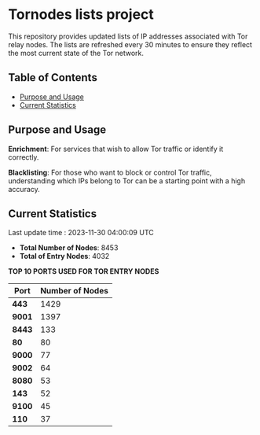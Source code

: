 # Tornodes lists project

This repository provides updated lists of IP addresses associated with Tor relay nodes. The lists are refreshed every 30 minutes to ensure they reflect the most current state of the Tor network.

## Table of Contents

- [Purpose and Usage](#purpose-and-usage)
- [Current Statistics](#current-statistics)


## Purpose and Usage

**Enrichment**: For services that wish to allow Tor traffic or identify it correctly.

**Blacklisting**: For those who want to block or control Tor traffic, understanding which IPs belong to Tor can be a starting point with a high accuracy.

## Current Statistics

Last update time : 2023-11-30 04:00:09 UTC

- **Total Number of Nodes**: 8453
- **Total of Entry Nodes**: 4032

**TOP 10 PORTS USED FOR TOR ENTRY NODES**

| **Port** | **Number of Nodes** |
|------|-----------------|
| **443**   | 1429  |
| **9001**   | 1397  |
| **8443**   | 133  |
| **80**   | 80  |
| **9000**   | 77  |
| **9002**   | 64  |
| **8080**   | 53  |
| **143**   | 52  |
| **9100**   | 45  |
| **110**   | 37  |

